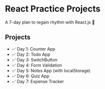 # React Practice Projects

A 7-day plan to regain rhythm with React.js 🚀

## Projects
- ✅ Day 1: Counter App
- ✅ Day 2: Todo App
- ✅ Day 3: SwitchButton
- ✅ Day 4: Form Validation
- ✅ Day 5: Notes App (with localStorage)
- ✅ Day 6: Quiz App
- ✅ Day 7: Expense Tracker
